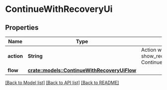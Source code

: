 # ContinueWithRecoveryUi

## Properties

Name | Type | Description | Notes
------------ | ------------- | ------------- | -------------
**action** | **String** | Action will always be `show_recovery_ui` show_recovery_ui ContinueWithActionShowRecoveryUIString | 
**flow** | [**crate::models::ContinueWithRecoveryUiFlow**](continueWithRecoveryUiFlow.md) |  | 

[[Back to Model list]](../README.md#documentation-for-models) [[Back to API list]](../README.md#documentation-for-api-endpoints) [[Back to README]](../README.md)


